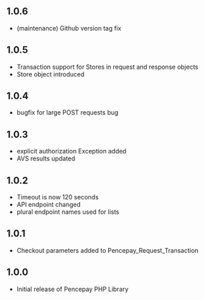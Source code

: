 ## 1.0.6

* (maintenance) Github version tag fix

## 1.0.5

* Transaction support for Stores in request and response objects
* Store object introduced


## 1.0.4

* bugfix for large POST requests bug

## 1.0.3

* explicit authorization Exception added
* AVS results updated

## 1.0.2

* Timeout is now 120 seconds
* API endpoint changed
* plural endpoint names used for lists

## 1.0.1

* Checkout parameters added to Pencepay_Request_Transaction

## 1.0.0

* Initial release of Pencepay PHP Library
